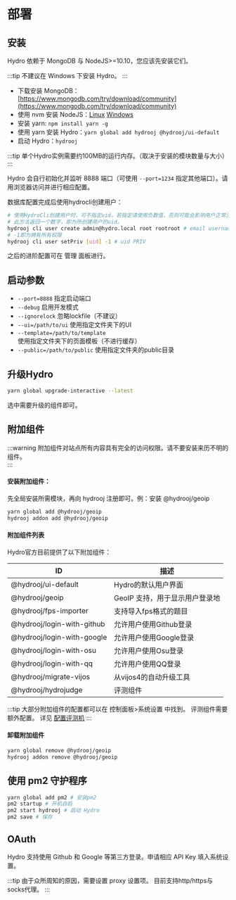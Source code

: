 # 部署

## 安装

Hydro 依赖于 MongoDB 与 NodeJS>=10.10，您应该先安装它们。 

:::tip
不建议在 Windows 下安装 Hydro。
:::

- 下载安装 MongoDB：[https://www.mongodb.com/try/download/community](https://www.mongodb.com/try/download/community)  
- 使用 nvm 安装 NodeJS：[Linux](https://nvm.sh/) [Windows](https://github.com/coreybutler/nvm-windows)  
- 安装 yarn: `npm install yarn -g`  
- 使用 yarn 安装 Hydro：`yarn global add hydrooj @hydrooj/ui-default`  
- 启动 Hydro：`hydrooj`  

:::tip
单个Hydro实例需要约100MB的运行内存。（取决于安装的模块数量与大小）  
:::

Hydro 会自行初始化并监听 8888 端口（可使用 `--port=1234` 指定其他端口）。请用浏览器访问并进行相应配置。  

数据库配置完成后使用hydrocli创建用户： 

```sh
# 使用HydroCli创建用户时，可不指定uid，若指定请使用负数值，否则可能会影响用户正常注册。
# 此方法返回一个数字，即为所创建用户的uid。
hydrooj cli user create admin@hydro.local root rootroot # email username password uid
# -1即为拥有所有权限
hydrooj cli user setPriv [uid] -1 # uid PRIV
```

之后的进阶配置可在 管理 面板进行。

## 启动参数

- `--port=8888` 指定启动端口  
- `--debug` 启用开发模式  
- `--ignorelock` 忽略lockfile（不建议）  
- `--ui=/path/to/ui` 使用指定文件夹下的UI  
- `--template=/path/to/template` 使用指定文件夹下的页面模板（不进行缓存）  
- `--public=/path/to/public` 使用指定文件夹的public目录  

## 升级Hydro

```sh
yarn global upgrade-interactive --latest
```

选中需要升级的组件即可。

## 附加组件

:::warning
附加组件对站点所有内容具有完全的访问权限。请不要安装来历不明的组件。  
:::

#### 安装附加组件：

先全局安装所需模块，再向 hydrooj 注册即可。例：安装 @hydrooj/geoip

```sh
yarn global add @hydrooj/geoip
hydrooj addon add @hydrooj/geoip
```

#### 附加组件列表

Hydro官方目前提供了以下附加组件：

| ID                         | 描述                           |
| -------------------------- | ------------------------------ |
| @hydrooj/ui-default        | Hydro的默认用户界面            |
| @hydrooj/geoip             | GeoIP 支持，用于显示用户登录地 |
| @hydrooj/fps-importer      | 支持导入fps格式的题目          |
| @hydrooj/login-with-github | 允许用户使用Github登录         |
| @hydrooj/login-with-google | 允许用户使用Google登录         |
| @hydrooj/login-with-osu    | 允许用户使用Osu登录            |
| @hydrooj/login-with-qq     | 允许用户使用QQ登录             |
| @hydrooj/migrate-vijos     | 从vijos4的自动升级工具         |
| @hydrooj/hydrojudge        | 评测组件                       |

:::tip
大部分附加组件的配置都可以在 控制面板>系统设置 中找到。
评测组件需要额外配置。
详见 [配置评测机](judge.html)
:::

#### 卸载附加组件

```sh
yarn global remove @hydrooj/geoip
hydrooj addon remove @hydrooj/geoip
```

## 使用 pm2 守护程序  

```sh
yarn global add pm2 # 安装pm2
pm2 startup # 开机自启
pm2 start hydrooj # 启动 Hydro
pm2 save # 保存
```

## OAuth

Hydro 支持使用 Github 和 Google 等第三方登录。申请相应 API Key 填入系统设置。  

:::tip
由于众所周知的原因，需要设置 proxy 设置项。
目前支持http/https与socks代理。
:::
